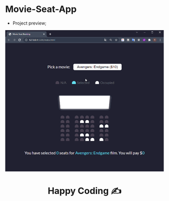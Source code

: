 

# Movie-Seat-App 



- Project preview;

![Form](movie_seat_booking.gif)


<h1 align="center">Happy Coding  ✍</h1>